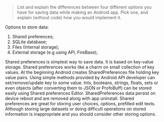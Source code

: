> List and explain the differences between four different options you have for saving data while making an Android app. Pick one, and explain (without code) how you would implement it.

Options to store data:
1. Shared preferences;
2. SQLite database;
3. Files (Internal storage);
4. External storage (e.g using API, FireBase);

Shared preferences is simplest way to save data. It is based on key-value storage. Shared preferences works like a charm on small collection of key values.
At the beginning Android creates SharedPreferences file holding key value pairs. Using simple methods provided by Android API developer can set/remove/update key to some value. Ints, booleans, strings, floats, sets or even objects (after converting them to JSON or ProfoBuff) can be stored easily using Shared preferences Editor. SharedPreferences data persist on device reboot and are removed along with app uninstall.  Shared preferences are great for storing user choices, options, prefilled edit texts. Although storing large datasets or doing difficult operations on stored information is inappropriate and you should consider other storing options.